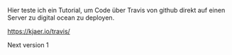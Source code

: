 Hier teste ich ein Tutorial, um Code über Travis von github direkt auf einen Server zu digital ocean zu deployen.

https://kjaer.io/travis/

Next version 1
